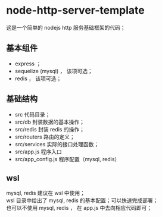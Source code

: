 # node-http-server-template
这是一个简单的 nodejs http 服务基础框架的代码；  


## 基本组件
- express ；
- sequelize (mysql) ， 该项可选；  
- redis ， 该项可选；  


## 基础结构

- src           代码目录；
- src/db        封装数据的基本操作；  
- src/redis     封装 redis 的操作；  
- src/routers   路由的定义；  
- src/services  实际的接口处理函数；  
- src/app.js    程序入口
- src/app_config.js   程序配置（mysql, redis）



## wsl 
mysql, redis 建议在 wsl 中使用；    
wsl 目录中给出了 mysql, redis 的基本配置；可以快速完成部署；    
也可以不使用 mysql, redis ， 在 app.js 中去向相应代码即可；  
